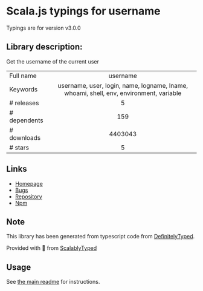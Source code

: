 
# Scala.js typings for username

Typings are for version v3.0.0

## Library description:
Get the username of the current user

|                    |                 |
| ------------------ | :-------------: |
| Full name          | username |
| Keywords           | username, user, login, name, logname, lname, whoami, shell, env, environment, variable |
| # releases         | 5 |
| # dependents       | 159 |
| # downloads        | 4403043 |
| # stars            | 5 |

## Links
- [Homepage](https://github.com/sindresorhus/username#readme)
- [Bugs](https://github.com/sindresorhus/username/issues)
- [Repository](https://github.com/sindresorhus/username)
- [Npm](https://www.npmjs.com/package/username)
    


## Note
This library has been generated from typescript code from [DefinitelyTyped](https://definitelytyped.org).

Provided with :purple_heart: from [ScalablyTyped](https://github.com/oyvindberg/ScalablyTyped)

## Usage
See [the main readme](../../readme.md) for instructions.


